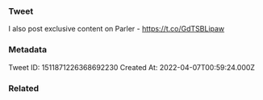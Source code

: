 ### Tweet
I also post exclusive content on Parler - https://t.co/GdTSBLipaw

### Metadata
Tweet ID: 1511871226368692230
Created At: 2022-04-07T00:59:24.000Z

### Related

